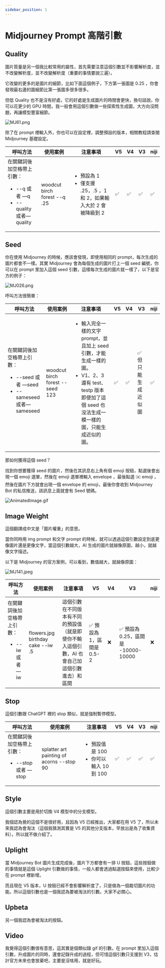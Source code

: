 ```yaml
---
sidebar_position: 1
---
```


# Midjourney Prompt 高階引數

## Quality

圖片質量是另一個我比較常用的屬性，首先需要注意這個引數並不影響解析度，並不改變解析度，並不改變解析度（重要的事情要說三遍）。

它改變的更多的是圖片的細節，比如下面這個例子，下方第一張圖是 0.25 ，你會發現最右邊的圖細節比第一張圖多很多很多。

但低 Quality 也不是沒有好處，它的好處是生成圖片的時間會更快，換句話說，你可以花更少的 GPU 時間，我一般會用這個引數做一些探索性生成圖，大方向沒問題，再讓模型豐富細節。

![MJ61.png](https://res.craft.do/user/full/d845172f-becd-4255-bf79-d722098b2d83/doc/15EA26B6-9B49-4076-B8D8-DFE53ABD52C8/A021D1BD-049B-411E-92AE-83B5A5EEF86C_2/pII20DRpt5ZI4ukp3g6NZZVr0aHO64xKepAPyex33Rgz/MJ61.png)

除了在 prompt 裡輸入外，你也可以在設定裡，調整預設的版本，相關教程請查閱 Midjourney 基礎設定。

| **呼叫方法**                                          | **使用案例**                     | **注意事項**                                    | **V5** | **V4** | **V3** | **niji** |
| ------------------------------------------------- | ---------------------------- | ------------------------------------------- | ------ | ------ | ------ | -------- |
| 在關鍵詞後加空格帶上引數：<ul><li>--q 或者 —q</li><li>--quality 或者—quality</li></ul> | woodcut birch forest --q .25 | <ul><li>預設為 1</li><li>僅支援 .25，.5 ，1 和 2，如果輸入大於 2 會被降級到 2</li></ul> | ✅      | ✅      | ✅      | ✅        |

## Seed

你在使用 Midjourney 的時候，應該會發現，即使用相同的 prompt，每次生成的圖片都會不一樣。其實 Midjourney 會為每個生成的圖片打上一個 seed 編號，你可以在 prompt 里加入這個 seed 引數，這樣每次生成的圖片就一樣了，以下是官方的例子：

![MJ026.png](https://res.craft.do/user/full/d845172f-becd-4255-bf79-d722098b2d83/doc/15EA26B6-9B49-4076-B8D8-DFE53ABD52C8/E0261A5A-AAA7-4836-B8FB-CACD9E70449F_2/AYWYIqo2hRdREXyboPmPwwdNayCkNi8HC8pMLIB19rYz/MJ026.png)

呼叫方法很簡單：

| **呼叫方法**                                                  | **使用案例**                        | **注意事項**                                                                                            | **V5** | **V4** | **V3**     | **niji** |
| --------------------------------------------------------- | ------------------------------- | --------------------------------------------------------------------------------------------------- | ------ | ------ | ---------- | -------- |
| 在關鍵詞後加空格帶上引數：<ul><li>--seed 或者 —seed</li><li>--sameseed 或者—sameseed</li></ul> | woodcut birch forest --seed 123 | <ul><li>輸入完全一樣的文字 prompt，並且加上 seed 引數，才能生成一樣的圖。</li><li>V1、2、3 還有 test、testp 版本即使加了這個 seed 也沒法生成一模一樣的圖，只能生成近似的圖。</li></ul> | ✅      | ✅      | ✅ 但只能生成近似圖 | ✅        |

那如何獲得這個 seed？

找到你想要獲得 seed 的圖片，然後在其訊息右上角有個 emoji 按鈕，點選後會出現一個 emoji 選單，然後在 emoji 選單裡輸入 envelope ，最後點選 ✉️ emoji ，然後在圖片下方就會出現一個 envelope 的 emoji，最後你會收到 Midjourney Bot 的私信推送，該訊息上面就會有 Seed 號碼。

![AnimatedImage.gif](https://res.craft.do/user/full/d845172f-becd-4255-bf79-d722098b2d83/doc/15EA26B6-9B49-4076-B8D8-DFE53ABD52C8/0ECFAB84-AF4C-4341-B60A-5084DCD4D04E_2/lUQZFixPHuw6sb9OpQnxPLdnZPGWEsKkrXxeegLVNrEz/AnimatedImage.gif)

## Image Weight

這個翻譯成中文是「圖片權重」的意思。

當你同時用 img prompt 和文字 prompt 的時候，就可以透過這個引數設定到底更像圖片還是更像文字，當這個引數越大，AI 生成的圖片就越像原圖，越小，就越像文字描述。

以下是 Midjourney 的官方案例，可以看到，數值越大，就越像原圖：

![MJ141.jpeg](https://res.craft.do/user/full/d845172f-becd-4255-bf79-d722098b2d83/doc/15EA26B6-9B49-4076-B8D8-DFE53ABD52C8/A2A360FB-E94A-47E5-9FEB-AE2FB49FAD8D_2/MsiDjcQZLvZxF6qsdfobkel5NkZIzew28GyfzFx2nREz/MJ141.jpeg)

| **呼叫方法**                    | **使用案例**                          | **注意事項**                                         | **V5**            | **V4** | **V3**                      | **niji** |
| --------------------------- | --------------------------------- | ------------------------------------------------ | ----------------- | ------ | --------------------------- | -------- |
| 在關鍵詞後加空格帶上引數：<ul><li>--iw 或者 —iw</li></ul> | flowers.jpg birthday cake --iw .5 | 這個引數在不同版本有不同的預設值（就是即使你不輸入這個引數，AI 也會自己加這個引數進去）和區間 | ✅ 預設為 1，區間是 0.5-2 | ❌      | ✅ 預設為 0.25，區間是 -10000-10000 | ❌        |

## Stop

這個引數跟 ChatGPT 裡的 stop 類似，就是強制暫停模型。

| **呼叫方法**                        | **使用案例**                                  | **注意事項**                               | **V5** | **V4** | **V3** | **niji** |
| ------------------------------- | ----------------------------------------- | -------------------------------------- | ------ | ------ | ------ | -------- |
| 在關鍵詞後加空格帶上引數：<ul><li>--stop 或者 —stop</li></ul> | splatter art painting of acorns --stop 90 | <ul><li>預設值是 100</li><li>你可以輸入 10 到 100</li></ul> | ✅      | ✅      | ✅      | ✅        |

## Style

這個引數主要是用於切換 V4 模型中的分支模型。

我個認為覺的這個不是很好用，且因為 V5 已經推出，大家都在用 V5 了，所以未來我認為會淘汰（這個我猜測其實是 V5 的其他分支版本，早放出是為了收集資料）。所以就不做介紹了。

## Uplight

當 Midjourney Bot 圖片生成完成後，圖片下方都會有一排 U 按鈕，這些按鈕做的事情就是這個 Uplight 引數做的事情，一般人都會透過點選按鈕來使用，比較少在 prompt 裡新增。

而且現在 V5 版本，U 按鈕已經不會影響解析度了，只是做為一個裁切圖片的功能。所以這個引數也是一個我認為要被淘汰的引數。大家不必關心。

## Upbeta

另一個我認為會被淘汰的按鈕。

## Video

我覺得這個引數很有意思，這其實是個類似錄 gif 的引數。在 prompt 里加入這個引數，升成圖片的同時，還會記錄升成的過程，但可惜這個引數只支援到 V3，估計官方未來也會放棄吧，主要是沒啥用，就是好玩。

